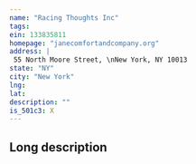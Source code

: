 ```yaml
---
name: "Racing Thoughts Inc"
tags:
ein: 133835811
homepage: "janecomfortandcompany.org"
address: |
 55 North Moore Street, \nNew York, NY 10013
state: "NY"
city: "New York"
lng: 
lat: 
description: ""
is_501c3: X
---
```


## Long description


